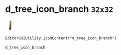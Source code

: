 # d_tree_icon_branch `32x32`
<img src="/img/d_tree_icon_branch.png" width=32 height=32>

``` CSharp
EditorGUIUtility.IconContent("d_tree_icon_branch")
```
```
d_tree_icon_branch
```
